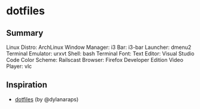 # dotfiles

## Summary

Linux Distro: ArchLinux
Window Manager: i3
Bar: i3-bar
Launcher: dmenu2
Terminal Emulator: urxvt
Shell: bash
Terminal Font: 
Text Editor: Visual Studio Code
Color Scheme: Railscast
Browser: Firefox Developer Edition
Video Player: vlc


## Inspiration

- [dotfiles](https://github.com/dylanaraps/dotfiles) (by @dylanaraps)
